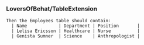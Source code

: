 ### LoversOfBehat/TableExtension

```
Then the Employees table should contain:
  | Name            | Department | Position       |
  | Lelisa Ericsson | Healthcare | Nurse          |
  | Genista Sumner  | Science    | Anthropologist |
```
